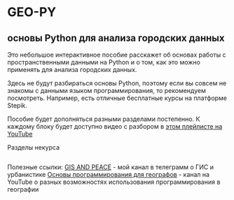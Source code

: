 # GEO-PY

## основы Python для анализа городских данных

Это небольшое интерактивное пособие расскажет об основах работы с пространственными данными на Python и о том, как это можно применять для анализа городских данных.

Здесь не будут разбираться основы Python, поэтому если вы совсем не знакомы с данными языком программирования, то рекомендуем посмотреть. Например, есть отличные бесплатные курсы на платформе Stepik.

Пособие будет дополняться разными разделами постепенно. К каждому блоку будет доступно видео с разбором в [этом плейлисте на YouTube](https://jupyterbook.org)

Разделы некурса

```{tableofcontents}

```

Полезные ссылки:
[GIS AND PEACE](https://t.me/GIS_PEACE) - мой канал в телеграмм о ГИС и урбанистике
[Основы программирования для географов](https://www.youtube.com/channel/UC99_v_T0CTEsYiY2O6YsvOA) - канал на YouTube о разных возможностях использования программирования в географии
